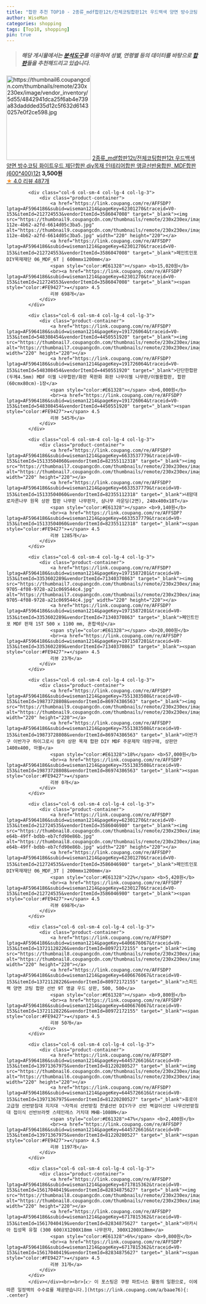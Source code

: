 ```yaml
---
title: "합판 추천 TOP10 - 2종류_mdf합판12t/전체코팅합판12t 우드백색 양면 방수코팅 화이트우드 제단합판 diy목재 인테리어합판 앵글선반용합판, "
author: WiseMan
categories: shopping
tags: [Top10, shopping]
pin: true
---
```


> ##### 해당 게시물에서는 [**분석도구**](https://itemscout.io/)를 이용하여 **성별**, **연령별** 등의 데이터를 바탕으로 [**합판**](https://link.coupang.com/a/baae76)들을 추천해드리고 있습니다.
<div class="container"><div class="row">
            <div class="col-6 col-sm-4 col-lg-4 col-lg-3">
                <div class="product-container">
                    <a href="https://link.coupang.com/re/AFFSDP?lptag=AF5964186&subid=wiseman1214&pageKey=6585403768&traceid=V0-153&itemId=14837229366&vendorItemId=3244340098" target="_blank"><img src="https://thumbnail6.coupangcdn.com/thumbnails/remote/230x230ex/image/vendor_inventory/5d55/4842941dca25f6ab4e739a83daddded35d12c5f632d61430257e0f2ce598.jpg" alt="https://thumbnail6.coupangcdn.com/thumbnails/remote/230x230ex/image/vendor_inventory/5d55/4842941dca25f6ab4e739a83daddded35d12c5f632d61430257e0f2ce598.jpg" width="220" height="220"></a>
                    <a href="https://link.coupang.com/re/AFFSDP?lptag=AF5964186&subid=wiseman1214&pageKey=6585403768&traceid=V0-153&itemId=14837229366&vendorItemId=3244340098" target="_blank">2종류_mdf합판12t/전체코팅합판12t 우드백색 양면 방수코팅 화이트우드 제단합판 diy목재 인테리어합판 앵글선반용합판, MDF합판(600*400)12t</a>
                    <span style="color:#E61328"></span> <b>3,500원</b>
                    <br><a href="https://link.coupang.com/re/AFFSDP?lptag=AF5964186&subid=wiseman1214&pageKey=6585403768&traceid=V0-153&itemId=14837229366&vendorItemId=3244340098" target="_blank"><span style="color:#FE9427">★</span> 4.0
                    리뷰 487개</a>
                </div>
            </div>
            
            <div class="col-6 col-sm-4 col-lg-4 col-lg-3">
                <div class="product-container">
                    <a href="https://link.coupang.com/re/AFFSDP?lptag=AF5964186&subid=wiseman1214&pageKey=62301270&traceid=V0-153&itemId=212724553&vendorItemId=3586047008" target="_blank"><img src="https://thumbnail9.coupangcdn.com/thumbnails/remote/230x230ex/image/retail/images/2018/03/21/17/2/aa830eec-112e-4b62-a2fd-6614d05c3ba5.jpg" alt="https://thumbnail9.coupangcdn.com/thumbnails/remote/230x230ex/image/retail/images/2018/03/21/17/2/aa830eec-112e-4b62-a2fd-6614d05c3ba5.jpg" width="220" height="220"></a>
                    <a href="https://link.coupang.com/re/AFFSDP?lptag=AF5964186&subid=wiseman1214&pageKey=62301270&traceid=V0-153&itemId=212724553&vendorItemId=3586047008" target="_blank">페인트인포 DIY목재재단 06_MDF_6T | 600mmx1200mm</a>
                    <span style="color:#E61328"></span> <b>15,020원</b>
                    <br><a href="https://link.coupang.com/re/AFFSDP?lptag=AF5964186&subid=wiseman1214&pageKey=62301270&traceid=V0-153&itemId=212724553&vendorItemId=3586047008" target="_blank"><span style="color:#FE9427">★</span> 4.5
                    리뷰 698개</a>
                </div>
            </div>
            
            <div class="col-6 col-sm-4 col-lg-4 col-lg-3">
                <div class="product-container">
                    <a href="https://link.coupang.com/re/AFFSDP?lptag=AF5964186&subid=wiseman1214&pageKey=191726064&traceid=V0-153&itemId=548308454&vendorItemId=4450551920" target="_blank"><img src="https://thumbnail7.coupangcdn.com/thumbnails/remote/230x230ex/image/vendor_inventory/6263/a21b86209b840b82049e56453c4383b1bd17e496fa0d6a956e7abaadd4e8.jpg" alt="https://thumbnail7.coupangcdn.com/thumbnails/remote/230x230ex/image/vendor_inventory/6263/a21b86209b840b82049e56453c4383b1bd17e496fa0d6a956e7abaadd4e8.jpg" width="220" height="220"></a>
                    <a href="https://link.coupang.com/re/AFFSDP?lptag=AF5964186&subid=wiseman1214&pageKey=191726064&traceid=V0-153&itemId=548308454&vendorItemId=4450551920" target="_blank">단단한합판(두께4.5mm) MDF 이젤 나무합판/화판 목판화 화판 나무이젤 나무판/이젤용합판, 합판 (60cmx80cm)-1장</a>
                    <span style="color:#E61328"></span> <b>6,000원</b>
                    <br><a href="https://link.coupang.com/re/AFFSDP?lptag=AF5964186&subid=wiseman1214&pageKey=191726064&traceid=V0-153&itemId=548308454&vendorItemId=4450551920" target="_blank"><span style="color:#FE9427">★</span> 4.5
                    리뷰 545개</a>
                </div>
            </div>
            
            <div class="col-6 col-sm-4 col-lg-4 col-lg-3">
                <div class="product-container">
                    <a href="https://link.coupang.com/re/AFFSDP?lptag=AF5964186&subid=wiseman1214&pageKey=6633537779&traceid=V0-153&itemId=15133504060&vendorItemId=82355112318" target="_blank"><img src="https://thumbnail7.coupangcdn.com/thumbnails/remote/230x230ex/image/vendor_inventory/2890/d503095cb8f5af62034df0ff9911e8ebaffe4c83170224d408f7a7f3f8eb.jpg" alt="https://thumbnail7.coupangcdn.com/thumbnails/remote/230x230ex/image/vendor_inventory/2890/d503095cb8f5af62034df0ff9911e8ebaffe4c83170224d408f7a7f3f8eb.jpg" width="220" height="220"></a>
                    <a href="https://link.coupang.com/re/AFFSDP?lptag=AF5964186&subid=wiseman1214&pageKey=6633537779&traceid=V0-153&itemId=15133504060&vendorItemId=82355112318" target="_blank">내맘대로자른나무 원목 상판 합판 나무판 나무판자, 삼나무 라운딩(2면), 240x400x18T</a>
                    <span style="color:#E61328"></span> <b>9,140원</b>
                    <br><a href="https://link.coupang.com/re/AFFSDP?lptag=AF5964186&subid=wiseman1214&pageKey=6633537779&traceid=V0-153&itemId=15133504060&vendorItemId=82355112318" target="_blank"><span style="color:#FE9427">★</span> 4.5
                    리뷰 1285개</a>
                </div>
            </div>
            
            <div class="col-6 col-sm-4 col-lg-4 col-lg-3">
                <div class="product-container">
                    <a href="https://link.coupang.com/re/AFFSDP?lptag=AF5964186&subid=wiseman1214&pageKey=1971587201&traceid=V0-153&itemId=3353602289&vendorItemId=71340370863" target="_blank"><img src="https://thumbnail7.coupangcdn.com/thumbnails/remote/230x230ex/image/retail/images/2020/08/18/10/1/28d64d1c-9705-4f08-9728-a21c069544c4.jpg" alt="https://thumbnail7.coupangcdn.com/thumbnails/remote/230x230ex/image/retail/images/2020/08/18/10/1/28d64d1c-9705-4f08-9728-a21c069544c4.jpg" width="220" height="220"></a>
                    <a href="https://link.coupang.com/re/AFFSDP?lptag=AF5964186&subid=wiseman1214&pageKey=1971587201&traceid=V0-153&itemId=3353602289&vendorItemId=71340370863" target="_blank">페인트인포 MDF 판재 15T 500 x 1100 mm, 혼합색상</a>
                    <span style="color:#E61328"></span> <b>20,000원</b>
                    <br><a href="https://link.coupang.com/re/AFFSDP?lptag=AF5964186&subid=wiseman1214&pageKey=1971587201&traceid=V0-153&itemId=3353602289&vendorItemId=71340370863" target="_blank"><span style="color:#FE9427">★</span> 4.5
                    리뷰 23개</a>
                </div>
            </div>
            
            <div class="col-6 col-sm-4 col-lg-4 col-lg-3">
                <div class="product-container">
                    <a href="https://link.coupang.com/re/AFFSDP?lptag=AF5964186&subid=wiseman1214&pageKey=7551383508&traceid=V0-153&itemId=19873728808&vendorItemId=86974386563" target="_blank"><img src="https://thumbnail9.coupangcdn.com/thumbnails/remote/230x230ex/image/vendor_inventory/319d/97b414acffd3b1e8264337b7fa0d67bcef6013d67aa1ffccadfe31e7e4a3.jpg" alt="https://thumbnail9.coupangcdn.com/thumbnails/remote/230x230ex/image/vendor_inventory/319d/97b414acffd3b1e8264337b7fa0d67bcef6013d67aa1ffccadfe31e7e4a3.jpg" width="220" height="220"></a>
                    <a href="https://link.coupang.com/re/AFFSDP?lptag=AF5964186&subid=wiseman1214&pageKey=7551383508&traceid=V0-153&itemId=19873728808&vendorItemId=86974386563" target="_blank">이반가구 이반가구 하이그로시 칼라 상판 목재 합판 DIY MDF 주문제작 대량구매, 상판만 1400x400, 마블</a>
                    <span style="color:#E61328">18%</span> <b>57,000원</b>
                    <br><a href="https://link.coupang.com/re/AFFSDP?lptag=AF5964186&subid=wiseman1214&pageKey=7551383508&traceid=V0-153&itemId=19873728808&vendorItemId=86974386563" target="_blank"><span style="color:#FE9427">★</span> 
                    리뷰 0개</a>
                </div>
            </div>
            
            <div class="col-6 col-sm-4 col-lg-4 col-lg-3">
                <div class="product-container">
                    <a href="https://link.coupang.com/re/AFFSDP?lptag=AF5964186&subid=wiseman1214&pageKey=62301270&traceid=V0-153&itemId=212724535&vendorItemId=3586046980" target="_blank"><img src="https://thumbnail8.coupangcdn.com/thumbnails/remote/230x230ex/image/retail/images/2018/03/21/17/5/1bcfe3cb-e64b-49ff-bdbb-eb7cfd90e86b.jpg" alt="https://thumbnail8.coupangcdn.com/thumbnails/remote/230x230ex/image/retail/images/2018/03/21/17/5/1bcfe3cb-e64b-49ff-bdbb-eb7cfd90e86b.jpg" width="220" height="220"></a>
                    <a href="https://link.coupang.com/re/AFFSDP?lptag=AF5964186&subid=wiseman1214&pageKey=62301270&traceid=V0-153&itemId=212724535&vendorItemId=3586046980" target="_blank">페인트인포 DIY목재재단 06_MDF_3T | 200mmx1200mm</a>
                    <span style="color:#E61328">22%</span> <b>5,420원</b>
                    <br><a href="https://link.coupang.com/re/AFFSDP?lptag=AF5964186&subid=wiseman1214&pageKey=62301270&traceid=V0-153&itemId=212724535&vendorItemId=3586046980" target="_blank"><span style="color:#FE9427">★</span> 4.5
                    리뷰 698개</a>
                </div>
            </div>
            
            <div class="col-6 col-sm-4 col-lg-4 col-lg-3">
                <div class="product-container">
                    <a href="https://link.coupang.com/re/AFFSDP?lptag=AF5964186&subid=wiseman1214&pageKey=6406676067&traceid=V0-153&itemId=13721128226&vendorItemId=80972172155" target="_blank"><img src="https://thumbnail8.coupangcdn.com/thumbnails/remote/230x230ex/image/vendor_inventory/e527/16f94a161f73947c4b100fedc4ac27e14b612d5a1d92153a899a241dd5ea.jpg" alt="https://thumbnail8.coupangcdn.com/thumbnails/remote/230x230ex/image/vendor_inventory/e527/16f94a161f73947c4b100fedc4ac27e14b612d5a1d92153a899a241dd5ea.jpg" width="220" height="220"></a>
                    <a href="https://link.coupang.com/re/AFFSDP?lptag=AF5964186&subid=wiseman1214&pageKey=6406676067&traceid=V0-153&itemId=13721128226&vendorItemId=80972172155" target="_blank">스피드랙 양면 코팅 합판 선반 9T 앵글 우드 상판, 500, 500</a>
                    <span style="color:#E61328"></span> <b>9,800원</b>
                    <br><a href="https://link.coupang.com/re/AFFSDP?lptag=AF5964186&subid=wiseman1214&pageKey=6406676067&traceid=V0-153&itemId=13721128226&vendorItemId=80972172155" target="_blank"><span style="color:#FE9427">★</span> 4.5
                    리뷰 50개</a>
                </div>
            </div>
            
            <div class="col-6 col-sm-4 col-lg-4 col-lg-3">
                <div class="product-container">
                    <a href="https://link.coupang.com/re/AFFSDP?lptag=AF5964186&subid=wiseman1214&pageKey=6445726616&traceid=V0-153&itemId=13971367975&vendorItemId=81220280527" target="_blank"><img src="https://thumbnail6.coupangcdn.com/thumbnails/remote/230x230ex/image/vendor_inventory/dd8a/4f472ed57357ab5282afbe51e39f58825eea8e850fc727b6367520625b2f.jpg" alt="https://thumbnail6.coupangcdn.com/thumbnails/remote/230x230ex/image/vendor_inventory/dd8a/4f472ed57357ab5282afbe51e39f58825eea8e850fc727b6367520625b2f.jpg" width="220" height="220"></a>
                    <a href="https://link.coupang.com/re/AFFSDP?lptag=AF5964186&subid=wiseman1214&pageKey=6445726616&traceid=V0-153&itemId=13971367975&vendorItemId=81220280527" target="_blank">휴로아 고급형 선반받침대 지지대 ㄱ자꺽쇠 선반받침 찬넬선반 DIY가구 선반 벽걸이선반 나무선반받침대 접이식 선반브라켓 스테인레스 거치대 MHB-1080N</a>
                    <span style="color:#E61328">47%</span> <b>2,400원</b>
                    <br><a href="https://link.coupang.com/re/AFFSDP?lptag=AF5964186&subid=wiseman1214&pageKey=6445726616&traceid=V0-153&itemId=13971367975&vendorItemId=81220280527" target="_blank"><span style="color:#FE9427">★</span> 4.5
                    리뷰 1197개</a>
                </div>
            </div>
            
            <div class="col-6 col-sm-4 col-lg-4 col-lg-3">
                <div class="product-container">
                    <a href="https://link.coupang.com/re/AFFSDP?lptag=AF5964186&subid=wiseman1214&pageKey=6717815362&traceid=V0-153&itemId=15617040419&vendorItemId=82834875627" target="_blank"><img src="https://thumbnail8.coupangcdn.com/thumbnails/remote/230x230ex/image/vendor_inventory/4327/5de7823b8b8d5c4ebd40f1b6f6cc67e0675291f9b0a48af07270e8efd67c.jpg" alt="https://thumbnail8.coupangcdn.com/thumbnails/remote/230x230ex/image/vendor_inventory/4327/5de7823b8b8d5c4ebd40f1b6f6cc67e0675291f9b0a48af07270e8efd67c.jpg" width="220" height="220"></a>
                    <a href="https://link.coupang.com/re/AFFSDP?lptag=AF5964186&subid=wiseman1214&pageKey=6717815362&traceid=V0-153&itemId=15617040419&vendorItemId=82834875627" target="_blank">아카시아 집성목 유절 (300 600)X1200X18mm 나무판자, 300X1200X18mm</a>
                    <span style="color:#E61328">6%</span> <b>9,800원</b>
                    <br><a href="https://link.coupang.com/re/AFFSDP?lptag=AF5964186&subid=wiseman1214&pageKey=6717815362&traceid=V0-153&itemId=15617040419&vendorItemId=82834875627" target="_blank"><span style="color:#FE9427">★</span> 4.5
                    리뷰 31개</a>
                </div>
            </div>
            </div></div><br><br>[👉 이 포스팅은 쿠팡 파트너스 활동의 일환으로, 이에 따른 일정액의 수수료를 제공받습니다.](https://link.coupang.com/a/baae76){: .center}